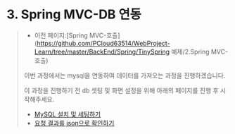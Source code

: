 # 3. Spring MVC-DB 연동

> - 이전 페이지:[Spring MVC-호출](https://github.com/PCloud63514/WebProject-Learn/tree/master/BackEnd/Spring/TinySpring 예제/2.Spring MVC-호출)
>
> 이번 과정에서는 mysql을 연동하여 데이터를 가져오는 과정을 진행하겠습니다.
>
> 이 과정을 진행하기 전 db 셋팅 및 화면 설정을 위해 아래의 페이지를 진행 후 시작해주세요.
>
> - [MySQL 설치 및 세팅하기]()
> - [요청 결과를 json으로 확인하기]()



